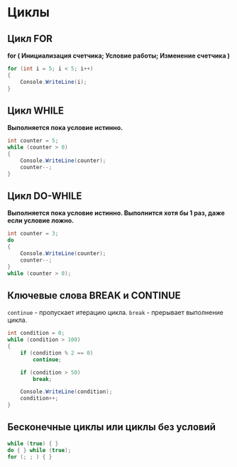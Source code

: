 # Циклы

## Цикл FOR

**for ( Инициализация счетчика; Условие работы; Изменение счетчика )**

```c#
for (int i = 5; i < 5; i++)
{
    Console.WriteLine(i);
}
```

## Цикл WHILE

**Выполняется пока условие истинно.**

```c#
int counter = 5;
while (counter > 0)
{
    Console.WriteLine(counter);
    counter--;
}
```

## Цикл DO-WHILE

**Выполняется пока условие истинно. Выполнится хотя бы 1 раз, даже если условие ложно.**

```c#
int counter = 3;
do
{
    Console.WriteLine(counter);
    counter--;
}
while (counter > 0);
```

## Ключевые слова BREAK и CONTINUE

`continue` - пропускает итерацию цикла.
`break` - прерывает выполнение цикла.

```c#
int condition = 0;
while (condition > 100)
{
    if (condition % 2 == 0)
        continue;

    if (condition > 50)
        break;

    Console.WriteLine(condition);
    condition++;
}
```

## Бесконечные циклы или циклы без условий

```c#
while (true) { }
do { } while (true);
for (; ; ) { }
```
